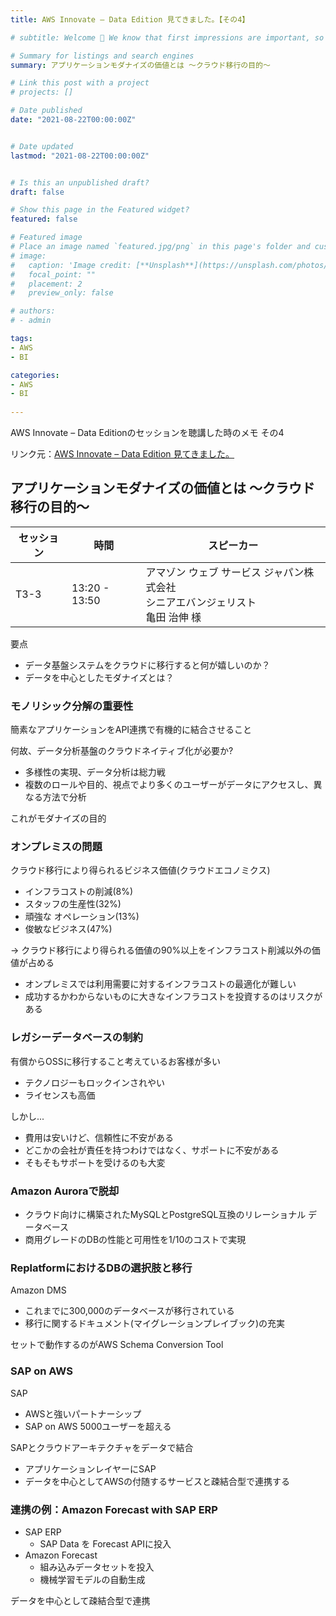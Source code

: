 ```yaml
---
title: AWS Innovate – Data Edition 見てきました。【その4】

# subtitle: Welcome 👋 We know that first impressions are important, so we've populated your new site with some initial content to help you get familiar with everything in no time.

# Summary for listings and search engines
summary: アプリケーションモダナイズの価値とは ～クラウド移行の目的～

# Link this post with a project
# projects: []

# Date published
date: "2021-08-22T00:00:00Z"


# Date updated
lastmod: "2021-08-22T00:00:00Z" 


# Is this an unpublished draft?
draft: false

# Show this page in the Featured widget?
featured: false

# Featured image
# Place an image named `featured.jpg/png` in this page's folder and customize its options here.
# image:
#   caption: 'Image credit: [**Unsplash**](https://unsplash.com/photos/CpkOjOcXdUY)'
#   focal_point: ""
#   placement: 2
#   preview_only: false

# authors:
# - admin

tags:
- AWS
- BI

categories:
- AWS
- BI
  
---
```


AWS Innovate – Data Editionのセッションを聴講した時のメモ その4

リンク元：[AWS Innovate – Data Edition 見てきました。](/post/aws_innovate_data_edition)

## アプリケーションモダナイズの価値とは ～クラウド移行の目的～

|セッション|時間|スピーカー|
|-|-|-|
|T3-3|13:20 - 13:50|アマゾン ウェブ サービス ジャパン株式会社<br/>シニアエバンジェリスト<br/>亀田 治伸 様|

要点
 - データ基盤システムをクラウドに移行すると何が嬉しいのか？
 - データを中心としたモダナイズとは？

### モノリシック分解の重要性

簡素なアプリケーションをAPI連携で有機的に結合させること

何故、データ分析基盤のクラウドネイティブ化が必要か?
 - 多様性の実現、データ分析は総力戦
 - 複数のロールや目的、視点でより多くのユーザーがデータにアクセスし、異なる方法で分析

これがモダナイズの目的

### オンプレミスの問題

クラウド移行により得られるビジネス価値(クラウドエコノミクス)
 - インフラコストの削減(8%)
 - スタッフの生産性(32%)
 - 頑強な オペレーション(13%)
 - 俊敏なビジネス(47%)

→ クラウド移行により得られる価値の90%以上をインフラコスト削減以外の価値が占める

 - オンプレミスでは利用需要に対するインフラコストの最適化が難しい
 - 成功するかわからないものに大きなインフラコストを投資するのはリスクがある

<!-- ### マネージドサービス

ベンダーロックイン??

OSレイヤは抽象化される
1.
2.
3.

マネージドデータベースサービスは1
これはAWS独自じゃない、

123をしっかり分けて考えれば、判断しやすい -->

### レガシーデータベースの制約

有償からOSSに移行すること考えているお客様が多い
 - テクノロジーもロックインされやい
 - ライセンスも高価

しかし...

 - 費用は安いけど、信頼性に不安がある
 - どこかの会社が責任を持つわけではなく、サポートに不安がある
 - そもそもサポートを受けるのも大変

### Amazon Auroraで脱却

 - クラウド向けに構築されたMySQLとPostgreSQL互換のリレーショナル データベース
 - 商用グレードのDBの性能と可用性を1/10のコストで実現

### ReplatformにおけるDBの選択肢と移行

Amazon DMS
 - これまでに300,000のデータベースが移行されている
 - 移行に関するドキュメント(マイグレーションプレイブック)の充実

セットで動作するのがAWS Schema Conversion Tool

### SAP on AWS

SAP
- AWSと強いパートナーシップ
- SAP on AWS 5000ユーザーを超える

SAPとクラウドアーキテクチャをデータで結合
 - アプリケーションレイヤーにSAP
 - データを中心としてAWSの付随するサービスと疎結合型で連携する

### 連携の例：Amazon Forecast with SAP ERP

 - SAP ERP
   - SAP Data を Forecast APIに投入
 - Amazon Forecast
   - 組み込みデータセットを投入
   - 機械学習モデルの自動生成 

データを中心として疎結合型で連携
